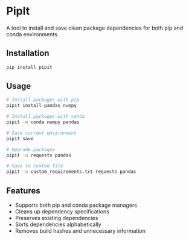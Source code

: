 # PipIt

A tool to install and save clean package dependencies for both pip and conda environments.

## Installation

```bash
pip install pipit
```

## Usage
```bash
# Install packages with pip
pipit install pandas numpy

# Install packages with conda
pipit -m conda numpy pandas

# Save current environment
pipit save

# Upgrade packages
pipit -u requests pandas

# Save to custom file
pipit -o custom_requirements.txt requests pandas
 ```

## Features
- Supports both pip and conda package managers
- Cleans up dependency specifications
- Preserves existing dependencies
- Sorts dependencies alphabetically
- Removes build hashes and unnecessary information
